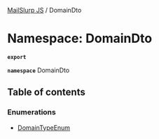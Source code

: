 [MailSlurp JS](../README.md) / DomainDto

# Namespace: DomainDto

**`export`**

**`namespace`** DomainDto

## Table of contents

### Enumerations

- [DomainTypeEnum](../enums/DomainDto.DomainTypeEnum.md)
